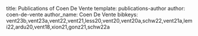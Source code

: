 title: Publications of Coen De Vente
template: publications-author
author: coen-de-vente
author_name: Coen De Vente
bibkeys: vent23b,vent23a,vent22,vent21,less20,vent20,vent20a,schw22,vent21a,lemi22,ardu20,vent18,xion21,gonz21,schw22a